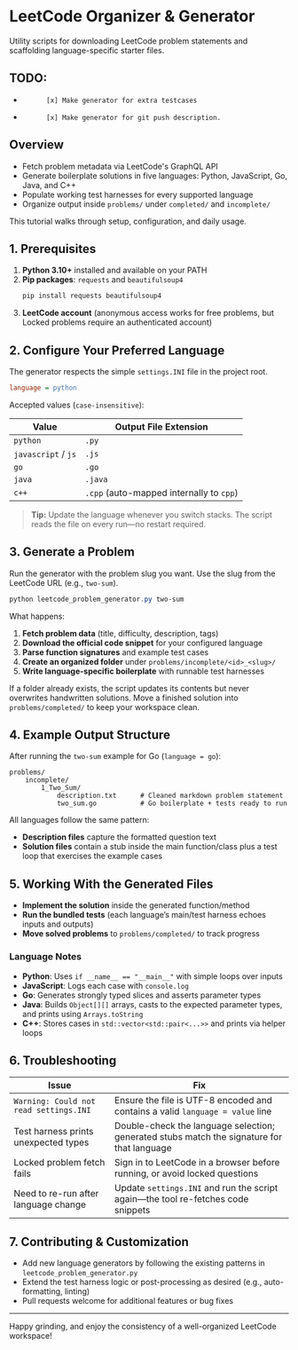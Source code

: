 # LeetCode Organizer & Generator

Utility scripts for downloading LeetCode problem statements and scaffolding language-specific starter files.

## TODO:

-           [x] Make generator for extra testcases
-           [x] Make generator for git push description.

## Overview

-   Fetch problem metadata via LeetCode's GraphQL API
-   Generate boilerplate solutions in five languages: Python, JavaScript, Go, Java, and C++
-   Populate working test harnesses for every supported language
-   Organize output inside `problems/` under `completed/` and `incomplete/`

This tutorial walks through setup, configuration, and daily usage.

## 1. Prerequisites

1. **Python 3.10+** installed and available on your PATH
2. **Pip packages**: `requests` and `beautifulsoup4`
    ```powershell
    pip install requests beautifulsoup4
    ```
3. **LeetCode account** (anonymous access works for free problems, but Locked problems require an authenticated account)

## 2. Configure Your Preferred Language

The generator respects the simple `settings.INI` file in the project root.

```ini
language = python
```

Accepted values (`case-insensitive`):

| Value               | Output File Extension                    |
| ------------------- | ---------------------------------------- |
| `python`            | `.py`                                    |
| `javascript` / `js` | `.js`                                    |
| `go`                | `.go`                                    |
| `java`              | `.java`                                  |
| `c++`               | `.cpp` (auto-mapped internally to `cpp`) |

> **Tip:** Update the language whenever you switch stacks. The script reads the file on every run—no restart required.

## 3. Generate a Problem

Run the generator with the problem slug you want. Use the slug from the LeetCode URL (e.g., `two-sum`).

```powershell
python leetcode_problem_generator.py two-sum
```

What happens:

1. **Fetch problem data** (title, difficulty, description, tags)
2. **Download the official code snippet** for your configured language
3. **Parse function signatures** and example test cases
4. **Create an organized folder** under `problems/incomplete/<id>_<slug>/`
5. **Write language-specific boilerplate** with runnable test harnesses

If a folder already exists, the script updates its contents but never overwrites handwritten solutions. Move a finished solution into `problems/completed/` to keep your workspace clean.

## 4. Example Output Structure

After running the `two-sum` example for Go (`language = go`):

```
problems/
	incomplete/
		1_Two_Sum/
			description.txt      # Cleaned markdown problem statement
			two_sum.go           # Go boilerplate + tests ready to run
```

All languages follow the same pattern:

-   **Description files** capture the formatted question text
-   **Solution files** contain a stub inside the main function/class plus a test loop that exercises the example cases

## 5. Working With the Generated Files

-   **Implement the solution** inside the generated function/method
-   **Run the bundled tests** (each language’s main/test harness echoes inputs and outputs)
-   **Move solved problems** to `problems/completed/` to track progress

### Language Notes

-   **Python**: Uses `if __name__ == "__main__"` with simple loops over inputs
-   **JavaScript**: Logs each case with `console.log`
-   **Go**: Generates strongly typed slices and asserts parameter types
-   **Java**: Builds `Object[][]` arrays, casts to the expected parameter types, and prints using `Arrays.toString`
-   **C++**: Stores cases in `std::vector<std::pair<...>>` and prints via helper loops

## 6. Troubleshooting

| Issue                                  | Fix                                                                                        |
| -------------------------------------- | ------------------------------------------------------------------------------------------ |
| `Warning: Could not read settings.INI` | Ensure the file is UTF-8 encoded and contains a valid `language = value` line              |
| Test harness prints unexpected types   | Double-check the language selection; generated stubs match the signature for that language |
| Locked problem fetch fails             | Sign in to LeetCode in a browser before running, or avoid locked questions                 |
| Need to re-run after language change   | Update `settings.INI` and run the script again—the tool re-fetches code snippets           |

## 7. Contributing & Customization

-   Add new language generators by following the existing patterns in `leetcode_problem_generator.py`
-   Extend the test harness logic or post-processing as desired (e.g., auto-formatting, linting)
-   Pull requests welcome for additional features or bug fixes

---

Happy grinding, and enjoy the consistency of a well-organized LeetCode workspace!
